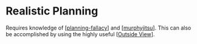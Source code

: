 # Realistic Planning

Requires knowledge of [[planning-fallacy]] and [[murphyjitsu]]. This  can also be accomplished by using the highly useful [[Outside View]].


[//begin]: # "Autogenerated link references for markdown compatibility"
[planning-fallacy]: planning-fallacy "Planning Fallacy"
[murphyjitsu]: murphyjitsu "Murphyjitsu"
[Outside View]: outside-view "Outside View"
[//end]: # "Autogenerated link references"